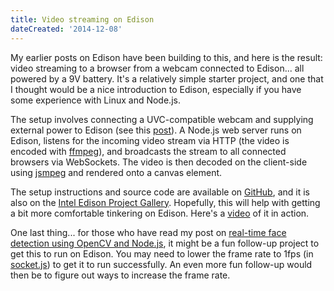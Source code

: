 ```yaml
---
title: Video streaming on Edison
dateCreated: '2014-12-08'
---
```


My earlier posts on Edison have been building to this, and here is the result: video streaming to a browser from a webcam connected to Edison... all powered by a 9V battery. It's a relatively simple starter project, and one that I thought would be a nice introduction to Edison, especially if you have some experience with Linux and Node.js.

The setup involves connecting a UVC-compatible webcam and supplying external power to Edison (see this [post](/blog/2014-11-06-connecting-a-usb-device-to-the-edison-mini-breakout-board)). A Node.js web server runs on Edison, listens for the incoming video stream via HTTP (the video is encoded with [ffmpeg](https://www.ffmpeg.org/)), and broadcasts the stream to all connected browsers via WebSockets. The video is then decoded on the client-side using [jsmpeg](https://github.com/phoboslab/jsmpeg) and rendered onto a canvas element.

The setup instructions and source code are available on [GitHub](https://github.com/estherjk/edi-cam), and it is also on the [Intel Edison Project Gallery](https://communities.intel.com/docs/DOC-23530). Hopefully, this will help with getting a bit more comfortable tinkering on Edison. Here's a [video](https://youtu.be/nVDL2-bFT3Y) of it in action.

One last thing... for those who have read my post on [real-time face detection using OpenCV and Node.js](/blog/2014-12-02-real-time-face-detection-using-opencv-nodejs-and-websockets), it might be a fun follow-up project to get this to run on Edison. You may need to lower the frame rate to 1fps (in [socket.js](https://github.com/estherjk/face-detection-node-opencv/blob/master/server/lib/routes/socket.js)) to get it to run successfully. An even more fun follow-up would then be to figure out ways to increase the frame rate.
